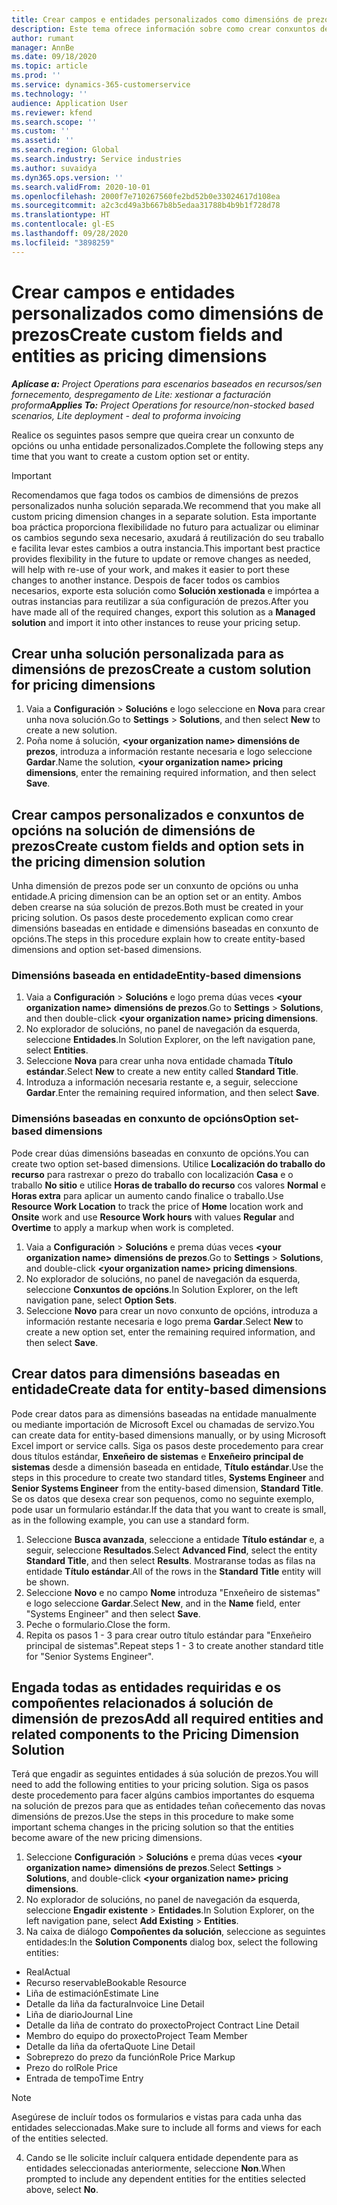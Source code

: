 ```yaml
---
title: Crear campos e entidades personalizados como dimensións de prezos
description: Este tema ofrece información sobre como crear conxuntos de opcións ou entidades personalizados.
author: rumant
manager: AnnBe
ms.date: 09/18/2020
ms.topic: article
ms.prod: ''
ms.service: dynamics-365-customerservice
ms.technology: ''
audience: Application User
ms.reviewer: kfend
ms.search.scope: ''
ms.custom: ''
ms.assetid: ''
ms.search.region: Global
ms.search.industry: Service industries
ms.author: suvaidya
ms.dyn365.ops.version: ''
ms.search.validFrom: 2020-10-01
ms.openlocfilehash: 2000f7e710267560fe2bd52b0e33024617d108ea
ms.sourcegitcommit: a2c3cd49a3b667b8b5edaa31788b4b9b1f728d78
ms.translationtype: HT
ms.contentlocale: gl-ES
ms.lasthandoff: 09/28/2020
ms.locfileid: "3898259"
---
```

# <a name="create-custom-fields-and-entities-as-pricing-dimensions"></a><span data-ttu-id="732e2-103">Crear campos e entidades personalizados como dimensións de prezos</span><span class="sxs-lookup"><span data-stu-id="732e2-103">Create custom fields and entities as pricing dimensions</span></span>

<span data-ttu-id="732e2-104">_**Aplícase a:** Project Operations para escenarios baseados en recursos/sen fornecemento, despregamento de Lite: xestionar a facturación proforma_</span><span class="sxs-lookup"><span data-stu-id="732e2-104">_**Applies To:** Project Operations for resource/non-stocked based scenarios, Lite deployment - deal to proforma invoicing_</span></span>

<span data-ttu-id="732e2-105">Realice os seguintes pasos sempre que queira crear un conxunto de opcións ou unha entidade personalizados.</span><span class="sxs-lookup"><span data-stu-id="732e2-105">Complete the following steps any time that you want to create a custom option set or entity.</span></span>

> [!IMPORTANT]
> <span data-ttu-id="732e2-106">Recomendamos que faga todos os cambios de dimensións de prezos personalizados nunha solución separada.</span><span class="sxs-lookup"><span data-stu-id="732e2-106">We recommend that you make all custom pricing dimension changes in a separate solution.</span></span> <span data-ttu-id="732e2-107">Esta importante boa práctica proporciona flexibilidade no futuro para actualizar ou eliminar os cambios segundo sexa necesario, axudará á reutilización do seu traballo e facilita levar estes cambios a outra instancia.</span><span class="sxs-lookup"><span data-stu-id="732e2-107">This important best practice provides flexibility in the future to update or remove changes as needed, will help with re-use of your work, and makes it easier to port these changes to another instance.</span></span> <span data-ttu-id="732e2-108">Despois de facer todos os cambios necesarios, exporte esta solución como **Solución xestionada** e impórtea a outras instancias para reutilizar a súa configuración de prezos.</span><span class="sxs-lookup"><span data-stu-id="732e2-108">After you have made all of the required changes, export this solution as a **Managed solution** and import it into other instances to reuse your pricing setup.</span></span>


## <a name="create-a-custom-solution-for-pricing-dimensions"></a><span data-ttu-id="732e2-109">Crear unha solución personalizada para as dimensións de prezos</span><span class="sxs-lookup"><span data-stu-id="732e2-109">Create a custom solution for pricing dimensions</span></span>
1. <span data-ttu-id="732e2-110">Vaia a **Configuración** > **Solucións** e logo seleccione en **Nova** para crear unha nova solución.</span><span class="sxs-lookup"><span data-stu-id="732e2-110">Go to **Settings** > **Solutions**, and then select **New** to create a new solution.</span></span> 
2. <span data-ttu-id="732e2-111">Poña nome á solución, **\<your organization name> dimensións de prezos**, introduza a información restante necesaria e logo seleccione **Gardar**.</span><span class="sxs-lookup"><span data-stu-id="732e2-111">Name the solution, **\<your organization name> pricing dimensions**, enter the remaining required information, and then select **Save**.</span></span>
  
## <a name="create-custom-fields-and-option-sets-in-the-pricing-dimension-solution"></a><span data-ttu-id="732e2-112">Crear campos personalizados e conxuntos de opcións na solución de dimensións de prezos</span><span class="sxs-lookup"><span data-stu-id="732e2-112">Create custom fields and option sets in the pricing dimension solution</span></span>

<span data-ttu-id="732e2-113">Unha dimensión de prezos pode ser un conxunto de opcións ou unha entidade.</span><span class="sxs-lookup"><span data-stu-id="732e2-113">A pricing dimension can be an option set or an entity.</span></span> <span data-ttu-id="732e2-114">Ambos deben crearse na súa solución de prezos.</span><span class="sxs-lookup"><span data-stu-id="732e2-114">Both must be created in your pricing solution.</span></span> <span data-ttu-id="732e2-115">Os pasos deste procedemento explican como crear dimensións baseadas en entidade e dimensións baseadas en conxunto de opcións.</span><span class="sxs-lookup"><span data-stu-id="732e2-115">The steps in this procedure explain how to create entity-based dimensions and option set-based dimensions.</span></span>

### <a name="entity-based-dimensions"></a><span data-ttu-id="732e2-116">Dimensións baseada en entidade</span><span class="sxs-lookup"><span data-stu-id="732e2-116">Entity-based dimensions</span></span>

1. <span data-ttu-id="732e2-117">Vaia a **Configuración** > **Solucións** e logo prema dúas veces **\<your organization name> dimensións de prezos**.</span><span class="sxs-lookup"><span data-stu-id="732e2-117">Go to **Settings** > **Solutions**, and then double-click **\<your organization name> pricing dimensions**.</span></span>
2. <span data-ttu-id="732e2-118">No explorador de solucións, no panel de navegación da esquerda, seleccione **Entidades**.</span><span class="sxs-lookup"><span data-stu-id="732e2-118">In Solution Explorer, on the left navigation pane, select **Entities**.</span></span>
3. <span data-ttu-id="732e2-119">Seleccione **Nova** para crear unha nova entidade chamada **Título estándar**.</span><span class="sxs-lookup"><span data-stu-id="732e2-119">Select **New** to create a new entity called **Standard Title**.</span></span> 
4. <span data-ttu-id="732e2-120">Introduza a información necesaria restante e, a seguir, seleccione **Gardar**.</span><span class="sxs-lookup"><span data-stu-id="732e2-120">Enter the remaining required information, and then select **Save**.</span></span>


### <a name="option-set-based-dimensions"></a><span data-ttu-id="732e2-121">Dimensións baseadas en conxunto de opcións</span><span class="sxs-lookup"><span data-stu-id="732e2-121">Option set-based dimensions</span></span> 
<span data-ttu-id="732e2-122">Pode crear dúas dimensións baseadas en conxunto de opcións.</span><span class="sxs-lookup"><span data-stu-id="732e2-122">You can create two option set-based dimensions.</span></span> <span data-ttu-id="732e2-123">Utilice **Localización do traballo do recurso** para rastrexar o prezo do traballo con localización **Casa** e o traballo **No sitio** e utilice **Horas de traballo do recurso** cos valores **Normal** e **Horas extra** para aplicar un aumento cando finalice o traballo.</span><span class="sxs-lookup"><span data-stu-id="732e2-123">Use **Resource Work Location** to track the price of **Home** location work and **Onsite** work and use **Resource Work hours** with values **Regular** and **Overtime** to apply a markup when work is completed.</span></span>


1. <span data-ttu-id="732e2-124">Vaia a **Configuración** > **Solucións** e prema dúas veces **\<your organization name> dimensións de prezos**.</span><span class="sxs-lookup"><span data-stu-id="732e2-124">Go to **Settings** > **Solutions**, and double-click  **\<your organization name> pricing dimensions**.</span></span> 
2. <span data-ttu-id="732e2-125">No explorador de solucións, no panel de navegación da esquerda, seleccione **Conxuntos de opcións**.</span><span class="sxs-lookup"><span data-stu-id="732e2-125">In Solution Explorer, on the left navigation pane, select  **Option Sets**.</span></span> 
3. <span data-ttu-id="732e2-126">Seleccione **Novo** para crear un novo conxunto de opcións, introduza a información restante necesaria e logo prema **Gardar**.</span><span class="sxs-lookup"><span data-stu-id="732e2-126">Select **New** to create a new option set, enter the remaining required information, and then select **Save**.</span></span>

## <a name="create-data-for-entity-based-dimensions"></a><span data-ttu-id="732e2-127">Crear datos para dimensións baseadas en entidade</span><span class="sxs-lookup"><span data-stu-id="732e2-127">Create data for entity-based dimensions</span></span>

<span data-ttu-id="732e2-128">Pode crear datos para as dimensións baseadas na entidade manualmente ou mediante importación de Microsoft Excel ou chamadas de servizo.</span><span class="sxs-lookup"><span data-stu-id="732e2-128">You can create data for entity-based dimensions manually, or by using Microsoft Excel import or service calls.</span></span> <span data-ttu-id="732e2-129">Siga os pasos deste procedemento para crear dous títulos estándar, **Enxeñeiro de sistemas** e **Enxeñeiro principal de sistemas** desde a dimensión baseada en entidade, **Título estándar**.</span><span class="sxs-lookup"><span data-stu-id="732e2-129">Use the steps in this procedure to create two standard titles, **Systems Engineer** and **Senior Systems Engineer** from the entity-based dimension, **Standard Title**.</span></span> <span data-ttu-id="732e2-130">Se os datos que desexa crear son pequenos, como no seguinte exemplo, pode usar un formulario estándar.</span><span class="sxs-lookup"><span data-stu-id="732e2-130">If the data that you want to create is small, as in the following example, you can use a standard form.</span></span>

1. <span data-ttu-id="732e2-131">Seleccione **Busca avanzada**, seleccione a entidade **Título estándar** e, a seguir, seleccione **Resultados**.</span><span class="sxs-lookup"><span data-stu-id="732e2-131">Select **Advanced Find**, select the entity **Standard Title**, and then select **Results**.</span></span> <span data-ttu-id="732e2-132">Mostraranse todas as filas na entidade **Título estándar**.</span><span class="sxs-lookup"><span data-stu-id="732e2-132">All of the rows in the **Standard Title** entity will be shown.</span></span>
2. <span data-ttu-id="732e2-133">Seleccione **Novo** e no campo **Nome** introduza "Enxeñeiro de sistemas" e logo seleccione **Gardar**.</span><span class="sxs-lookup"><span data-stu-id="732e2-133">Select **New**, and in the **Name** field, enter "Systems Engineer" and then select **Save**.</span></span>
3. <span data-ttu-id="732e2-134">Peche o formulario.</span><span class="sxs-lookup"><span data-stu-id="732e2-134">Close the form.</span></span> 
4. <span data-ttu-id="732e2-135">Repita os pasos 1 - 3 para crear outro título estándar para "Enxeñeiro principal de sistemas".</span><span class="sxs-lookup"><span data-stu-id="732e2-135">Repeat steps 1 - 3 to create another standard title for "Senior Systems Engineer".</span></span>

## <a name="add-all-required-entities-and-related-components-to-the-pricing-dimension-solution"></a><span data-ttu-id="732e2-136">Engada todas as entidades requiridas e os compoñentes relacionados á solución de dimensión de prezos</span><span class="sxs-lookup"><span data-stu-id="732e2-136">Add all required entities and related components to the Pricing Dimension Solution</span></span>
<span data-ttu-id="732e2-137">Terá que engadir as seguintes entidades á súa solución de prezos.</span><span class="sxs-lookup"><span data-stu-id="732e2-137">You will need to add the following entities to your pricing solution.</span></span> <span data-ttu-id="732e2-138">Siga os pasos deste procedemento para facer algúns cambios importantes do esquema na solución de prezos para que as entidades teñan coñecemento das novas dimensións de prezos.</span><span class="sxs-lookup"><span data-stu-id="732e2-138">Use the steps in this procedure to make some important schema changes in the pricing solution so that the entities become aware of the new pricing dimensions.</span></span>

1. <span data-ttu-id="732e2-139">Seleccione **Configuración** > **Solucións** e prema dúas veces **\<your organization name> dimensións de prezos**.</span><span class="sxs-lookup"><span data-stu-id="732e2-139">Select **Settings** > **Solutions**, and double-click **\<your organization name> pricing dimensions**.</span></span> 
2. <span data-ttu-id="732e2-140">No explorador de solucións, no panel de navegación da esquerda, seleccione **Engadir existente** > **Entidades**.</span><span class="sxs-lookup"><span data-stu-id="732e2-140">In Solution Explorer, on the left navigation pane, select **Add Existing** > **Entities**.</span></span>
3. <span data-ttu-id="732e2-141">Na caixa de diálogo **Compoñentes da solución**, seleccione as seguintes entidades:</span><span class="sxs-lookup"><span data-stu-id="732e2-141">In the **Solution Components** dialog box, select the following entities:</span></span>

  - <span data-ttu-id="732e2-142">Real</span><span class="sxs-lookup"><span data-stu-id="732e2-142">Actual</span></span>
  - <span data-ttu-id="732e2-143">Recurso reservable</span><span class="sxs-lookup"><span data-stu-id="732e2-143">Bookable Resource</span></span>
  - <span data-ttu-id="732e2-144">Liña de estimación</span><span class="sxs-lookup"><span data-stu-id="732e2-144">Estimate Line</span></span>
  - <span data-ttu-id="732e2-145">Detalle da liña da factura</span><span class="sxs-lookup"><span data-stu-id="732e2-145">Invoice Line Detail</span></span>
  - <span data-ttu-id="732e2-146">Liña de diario</span><span class="sxs-lookup"><span data-stu-id="732e2-146">Journal Line</span></span>
  - <span data-ttu-id="732e2-147">Detalle da liña de contrato do proxecto</span><span class="sxs-lookup"><span data-stu-id="732e2-147">Project Contract Line Detail</span></span>
  - <span data-ttu-id="732e2-148">Membro do equipo do proxecto</span><span class="sxs-lookup"><span data-stu-id="732e2-148">Project Team Member</span></span>
  - <span data-ttu-id="732e2-149">Detalle da liña da oferta</span><span class="sxs-lookup"><span data-stu-id="732e2-149">Quote Line Detail</span></span>
  - <span data-ttu-id="732e2-150">Sobreprezo do prezo da función</span><span class="sxs-lookup"><span data-stu-id="732e2-150">Role Price Markup</span></span>
  - <span data-ttu-id="732e2-151">Prezo do rol</span><span class="sxs-lookup"><span data-stu-id="732e2-151">Role Price</span></span> 
  - <span data-ttu-id="732e2-152">Entrada de tempo</span><span class="sxs-lookup"><span data-stu-id="732e2-152">Time Entry</span></span> 


> [!NOTE]
> <span data-ttu-id="732e2-153">Asegúrese de incluír todos os formularios e vistas para cada unha das entidades seleccionadas.</span><span class="sxs-lookup"><span data-stu-id="732e2-153">Make sure to include all forms and views for each of the entities selected.</span></span>

4. <span data-ttu-id="732e2-154">Cando se lle solicite incluír calquera entidade dependente para as entidades seleccionadas anteriormente, seleccione **Non**.</span><span class="sxs-lookup"><span data-stu-id="732e2-154">When prompted to include any dependent entities for the entities selected above, select **No**.</span></span>

